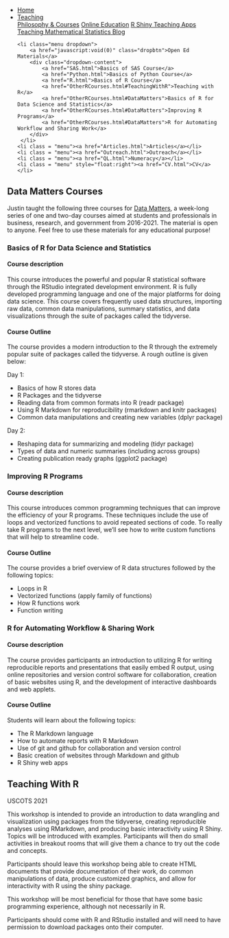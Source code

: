 
<head>
  <link rel="stylesheet" href="../css/styles.css">
</head>

<ul class = "menu">
    <li class = "menu"><a href="../index.html">Home</a></li>
    <li class="menu dropdown">
        <a href="javascript:void(0)" class="dropbtn">Teaching</a>
        <div class="dropdown-content">
            <a href="PhilosophyCourses.html">Philosophy & Courses</a>
            <a href="Online.html">Online Education</a>
            <a href="ShinyApps.html">R Shiny Teaching Apps</a>
            <a href="MathStat.html">Teaching Mathematical Statistics Blog</a>
        </div>
     </li>
    
    <li class="menu dropdown">
        <a href="javascript:void(0)" class="dropbtn">Open Ed Materials</a>
        <div class="dropdown-content">
            <a href="SAS.html">Basics of SAS Course</a>
            <a href="Python.html">Basics of Python Course</a>
            <a href="R.html">Basics of R Course</a>
            <a href="OtherRCourses.html#TeachingWithR">Teaching with R</a>
            <a href="OtherRCourses.html#DataMatters">Basics of R for Data Science and Statistics</a>
            <a href="OtherRCourses.html#DataMatters">Improving R Programs</a>
            <a href="OtherRCourses.html#DataMatters">R for Automating Workflow and Sharing Work</a>
        </div>
     </li>
    <li class = "menu"><a href="Articles.html">Articles</a></li>
    <li class = "menu"><a href="Outreach.html">Outreach</a></li>
    <li class = "menu"><a href="QL.html">Numeracy</a></li>
    <li class = "menu" style="float:right"><a href="CV.html">CV</a></li>
</ul>

<br style = "display: block; content: ''; margin-top: 10; ">

## <a name = "DataMatters"></a> Data Matters Courses

Justin taught the following three courses for [Data
Matters](https://datamatters.org/), a week-long series of one and
two-day courses aimed at students and professionals in business,
research, and government from 2016-2021. The material is open to anyone.
Feel free to use these materials for any educational purpose!

### Basics of R for Data Science and Statistics

#### Course description

This course introduces the powerful and popular R statistical software
through the RStudio integrated development environment. R is fully
developed programming language and one of the major platforms for doing
data science. This course covers frequently used data structures,
importing raw data, common data manipulations, summary statistics, and
data visualizations through the suite of packages called the tidyverse.

#### Course Outline

The course provides a modern introduction to the R through the extremely
popular suite of packages called the tidyverse. A rough outline is given
below:

Day 1:

-   Basics of how R stores data
-   R Packages and the tidyverse
-   Reading data from common formats into R (readr package)
-   Using R Markdown for reproducibility (rmarkdown and knitr packages)
-   Common data manipulations and creating new variables (dplyr package)

Day 2:

-   Reshaping data for summarizing and modeling (tidyr package)
-   Types of data and numeric summaries (including across groups)
-   Creating publication ready graphs (ggplot2 package)

### Improving R Programs

#### Course description

This course introduces common programming techniques that can improve
the efficiency of your R programs. These techniques include the use of
loops and vectorized functions to avoid repeated sections of code. To
really take R programs to the next level, we’ll see how to write custom
functions that will help to streamline code.

#### Course Outline

The course provides a brief overview of R data structures followed by
the following topics:

-   Loops in R
-   Vectorized functions (apply family of functions)
-   How R functions work
-   Function writing

### R for Automating Workflow & Sharing Work

#### Course description

The course provides participants an introduction to utilizing R for
writing reproducible reports and presentations that easily embed R
output, using online repositories and version control software for
collaboration, creation of basic websites using R, and the development
of interactive dashboards and web applets.

#### Course Outline

Students will learn about the following topics:

-   The R Markdown language
-   How to automate reports with R Markdown
-   Use of git and github for collaboration and version control
-   Basic creation of websites through Markdown and github
-   R Shiny web apps

## <a name = "TeachingWithR"></a> Teaching With R

USCOTS 2021

This workshop is intended to provide an introduction to data wrangling
and visualization using packages from the tidyverse, creating
reproducible analyses using RMarkdown, and producing basic interactivity
using R Shiny. Topics will be introduced with examples. Participants
will then do small activities in breakout rooms that will give them a
chance to try out the code and concepts.

Participants should leave this workshop being able to create HTML
documents that provide documentation of their work, do common
manipulations of data, produce customized graphics, and allow for
interactivity with R using the shiny package.

This workshop will be most beneficial for those that have some basic
programming experience, although not necessarily in R.

Participants should come with R and RStudio installed and will need to
have permission to download packages onto their computer.
